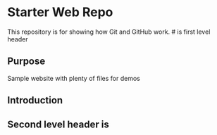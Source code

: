 # Starter Web Repo

This repository is for showing how Git and GitHub work. # is first level header

## Purpose

Sample website with plenty of files for demos

## Introduction

## Second level header is ##